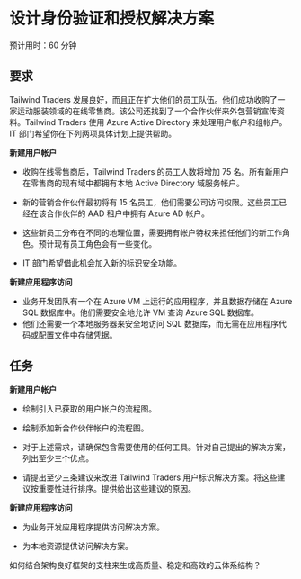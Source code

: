 ﻿---
casestudy:
    title: '设计身份验证和授权解决方案'
    module: '模块 7：设计身份验证和授权解决方案'
---


# 设计身份验证和授权解决方案

预计用时：60 分钟

## 要求

Tailwind Traders 发展良好，而且正在扩大他们的员工队伍。他们成功收购了一家运动服装领域的在线零售商。该公司还找到了一个合作伙伴来外包营销宣传资料。Tailwind Traders 使用 Azure Active Directory 来处理用户帐户和组帐户。IT 部门希望你在下列两项具体计划上提供帮助。 

**新建用户帐户**

  * 收购在线零售商后，Tailwind Traders 的员工人数将增加 75 名。所有新用户在零售商的现有域中都拥有本地 Active Directory 域服务帐户。

  * 新的营销合作伙伴最初将有 15 名员工，他们需要公司访问权限。这些员工已经在该合作伙伴的 AAD 租户中拥有 Azure AD 帐户。 

  * 这些新员工分布在不同的地理位置，需要拥有帐户特权来担任他们的新工作角色。预计现有员工角色会有一些变化。 

  * IT 部门希望借此机会加入新的标识安全功能。 

**新建应用程序访问**

  * 业务开发团队有一个在 Azure VM 上运行的应用程序，并且数据存储在 Azure SQL 数据库中。他们需要安全地允许 VM 查询 Azure SQL 数据库。 
  * 他们还需要一个本地服务器来安全地访问 SQL 数据库，而无需在应用程序代码或配置文件中存储凭据。

## 任务

**新建用户帐户**

  * 绘制引入已获取的用户帐户的流程图。

  * 绘制添加新合作伙伴帐户的流程图。 

  * 对于上述需求，请确保包含需要使用的任何工具。针对自己提出的解决方案，列出至少三个优点。 

* 请提出至少三条建议来改进 Tailwind Traders 用户标识解决方案。将这些建议按重要性进行排序。提供给出这些建议的原因。 

**新建应用程序访问**

  * 为业务开发应用程序提供访问解决方案。

  * 为本地资源提供访问解决方案。

如何结合架构良好框架的支柱来生成高质量、稳定和高效的云体系结构？

